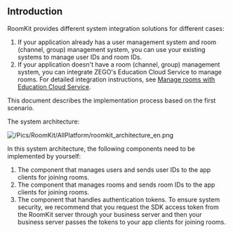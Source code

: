 ## Introduction
RoomKit provides different system integration solutions for different cases:

1. If your application already has a user management system and room (channel, group) management system, you can use your existing systems to manage user IDs and room IDs. 
2. If your application doesn't have a room (channel, group) management system, you can integrate ZEGO's Education Cloud Service to manage rooms. For detailed integration instructions, see [Manage rooms with Education Cloud Service](!Advanced_Function/AdvFunc_EduCS).

This document describes the implementation process based on the first scenario. 

The system architecture:

![/Pics/RoomKit/AllPlatform/roomkit_architecture_en.png](https://doc-media.zego.im/sdk-doc/Pics/RoomKit/AllPlatform/roomkit_architecture_en.png)

In this system architecture, the following components need to be implemented by yourself:

1. The component that manages users and sends user IDs to the app clients for joining rooms.
2. The component that manages rooms and sends room IDs to the app clients for joining rooms.
3. The component that handles authentication tokens. To ensure system security, we recommend that you request the SDK access token from the RoomKit server through your business server and then your business server passes the tokens to your app clients for joining rooms.  









